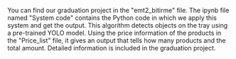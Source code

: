 You can find our graduation project in the "emt2_bitirme" file. The ipynb file named "System code" contains the Python code in which we apply this system and get the output. This algorithm detects objects on the tray using a pre-trained YOLO model. Using the price information of the products in the "Price_list" file, it gives an output that tells how many products and the total amount. Detailed information is included in the graduation project.
